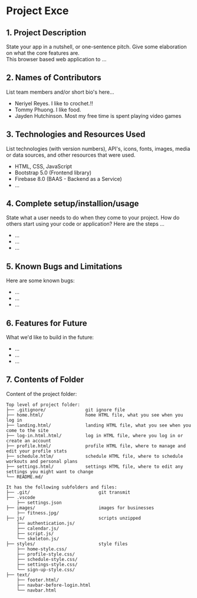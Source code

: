# Project Exce

## 1. Project Description

State your app in a nutshell, or one-sentence pitch. Give some elaboration on what the core features are.  
This browser based web application to ...

## 2. Names of Contributors

List team members and/or short bio's here...

- Neriyel Reyes. I like to crochet.!!
- Tommy Phuong. I like food.
- Jayden Hutchinson. Most my free time is spent playing video games

## 3. Technologies and Resources Used

List technologies (with version numbers), API's, icons, fonts, images, media or data sources, and other resources that were used.

- HTML, CSS, JavaScript
- Bootstrap 5.0 (Frontend library)
- Firebase 8.0 (BAAS - Backend as a Service)
- ...

## 4. Complete setup/installion/usage

State what a user needs to do when they come to your project. How do others start using your code or application?
Here are the steps ...

- ...
- ...
- ...

## 5. Known Bugs and Limitations

Here are some known bugs:

- ...
- ...
- ...

## 6. Features for Future

What we'd like to build in the future:

- ...
- ...
- ...

## 7. Contents of Folder

Content of the project folder:

```
Top level of project folder:
├── .gitignore/               git ignore file
├── home.html/                home HTML file, what you see when you log in
├── landing.html/             landing HTML file, what you see when you come to the site
├── log-in.html.html/         log in HTML file, where you log in or create an account
├── profile.html/             profile HTML file, where to manage and edit your profile stats
├── schedule.htlm/            schedule HTML file, where to schedule workouts and personal plans
├── settings.html/            settings HTML file, where to edit any settings you might want to change
└── README.md/

It has the following subfolders and files:
├── .git/                          git transmit
├── .vscode
    ├── settings.json
├── images/                        images for businesses
    ├── fitness.jpg/
├── js/                            scripts unzipped
    ├── authentication.js/
    ├── calendar.js/
    ├── script.js/
    └── skeleton.js/
├── styles/                        style files
    ├── home-style.css/
    ├── profile-style.css/
    ├── schedule-style.css/
    ├── settings-style.css/
    └── sign-up-style.css/
├── text/
    ├── footer.html/
    ├── navbar-before-login.html
    └── navbar.html
```
